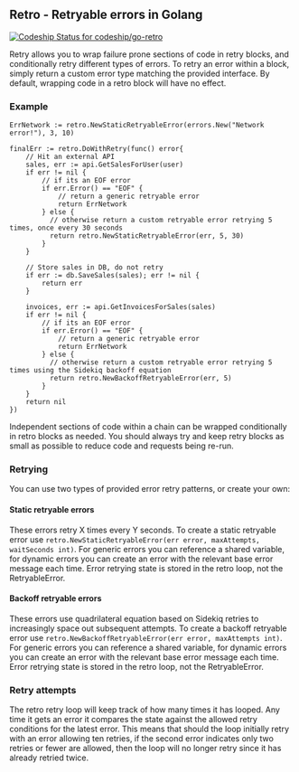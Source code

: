## Retro - Retryable errors in Golang

[ ![Codeship Status for codeship/go-retro](https://codeship.com/projects/7a5b0350-1b79-0134-e8c7-265a91e3d879/status?branch=master)](https://codeship.com/projects/159666)

Retry allows you to wrap failure prone sections of code in retry blocks, and conditionally retry different types of errors. To retry an error within a block, simply return a custom error type matching the provided interface. By default, wrapping code in a retro block will have no effect.

### Example

```
ErrNetwork := retro.NewStaticRetryableError(errors.New("Network error!"), 3, 10)

finalErr := retro.DoWithRetry(func() error{
    // Hit an external API
    sales, err := api.GetSalesForUser(user)
    if err != nil {
        // if its an EOF error
        if err.Error() == "EOF" {
            // return a generic retryable error
            return ErrNetwork
        } else {
          // otherwise return a custom retryable error retrying 5 times, once every 30 seconds
          return retro.NewStaticRetryableError(err, 5, 30)
        }
    }

    // Store sales in DB, do not retry
    if err := db.SaveSales(sales); err != nil {
        return err
    }

    invoices, err := api.GetInvoicesForSales(sales)
    if err != nil {
        // if its an EOF error
        if err.Error() == "EOF" {
            // return a generic retryable error
            return ErrNetwork
        } else {
          // otherwise return a custom retryable error retrying 5 times using the Sidekiq backoff equation
          return retro.NewBackoffRetryableError(err, 5)
        }
    }
    return nil
})
```

Independent sections of code within a chain can be wrapped conditionally in retro blocks as needed. You should always try and keep retry blocks as small as possible to reduce code and requests being re-run.

### Retrying

You can use two types of provided error retry patterns, or create your own:

#### Static retryable errors

These errors retry X times every Y seconds. To create a static retryable error use `retro.NewStaticRetryableError(err error, maxAttempts, waitSeconds int)`. For generic errors you can reference a shared variable, for dynamic errors you can create an error with the relevant base error message each time. Error retrying state is stored in the retro loop, not the RetryableError.

#### Backoff retryable errors

These errors use quadrilateral equation based on Sidekiq retries to increasingly space out subsequent attempts. To create a backoff retryable error use `retro.NewBackoffRetryableError(err error, maxAttempts int)`. For generic errors you can reference a shared variable, for dynamic errors you can create an error with the relevant base error message each time. Error retrying state is stored in the retro loop, not the RetryableError.

### Retry attempts

The retro retry loop will keep track of how many times it has looped. Any time it gets an error it compares the state against the allowed retry conditions for the latest error. This means that should the loop initially retry with an error allowing ten retries, if the second error indicates only two retries or fewer are allowed, then the loop will no longer retry since it has already retried twice.